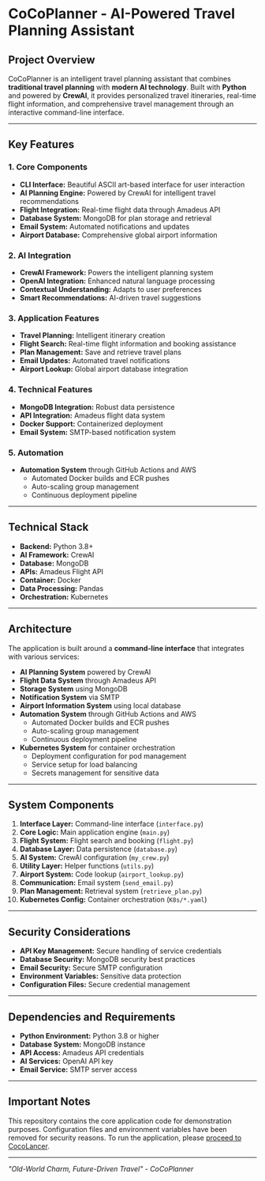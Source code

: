 # CoCoPlanner - AI-Powered Travel Planning Assistant

## Project Overview
CoCoPlanner is an intelligent travel planning assistant that combines **traditional travel planning** with **modern AI technology**. Built with **Python** and powered by **CrewAI**, it provides personalized travel itineraries, real-time flight information, and comprehensive travel management through an interactive command-line interface.

---

## Key Features

### 1. Core Components
- **CLI Interface:** Beautiful ASCII art-based interface for user interaction  
- **AI Planning Engine:** Powered by CrewAI for intelligent travel recommendations  
- **Flight Integration:** Real-time flight data through Amadeus API  
- **Database System:** MongoDB for plan storage and retrieval  
- **Email System:** Automated notifications and updates  
- **Airport Database:** Comprehensive global airport information  

### 2. AI Integration
- **CrewAI Framework:** Powers the intelligent planning system  
- **OpenAI Integration:** Enhanced natural language processing  
- **Contextual Understanding:** Adapts to user preferences  
- **Smart Recommendations:** AI-driven travel suggestions  

### 3. Application Features
- **Travel Planning:** Intelligent itinerary creation  
- **Flight Search:** Real-time flight information and booking assistance  
- **Plan Management:** Save and retrieve travel plans  
- **Email Updates:** Automated travel notifications  
- **Airport Lookup:** Global airport database integration  

### 4. Technical Features
- **MongoDB Integration:** Robust data persistence  
- **API Integration:** Amadeus flight data system  
- **Docker Support:** Containerized deployment  
- **Email System:** SMTP-based notification system  

### 5. Automation
- **Automation System** through GitHub Actions and AWS  
  - Automated Docker builds and ECR pushes
  - Auto-scaling group management
  - Continuous deployment pipeline
---

## Technical Stack
- **Backend:** Python 3.8+  
- **AI Framework:** CrewAI  
- **Database:** MongoDB  
- **APIs:** Amadeus Flight API  
- **Container:** Docker  
- **Data Processing:** Pandas  
- **Orchestration:** Kubernetes  

---

## Architecture
The application is built around a **command-line interface** that integrates with various services:
- **AI Planning System** powered by CrewAI  
- **Flight Data System** through Amadeus API  
- **Storage System** using MongoDB  
- **Notification System** via SMTP  
- **Airport Information System** using local database  
- **Automation System** through GitHub Actions and AWS  
  - Automated Docker builds and ECR pushes
  - Auto-scaling group management
  - Continuous deployment pipeline
- **Kubernetes System** for container orchestration  
  - Deployment configuration for pod management
  - Service setup for load balancing
  - Secrets management for sensitive data

---

## System Components
1. **Interface Layer:** Command-line interface (`interface.py`)  
2. **Core Logic:** Main application engine (`main.py`)  
3. **Flight System:** Flight search and booking (`flight.py`)  
4. **Database Layer:** Data persistence (`database.py`)  
5. **AI System:** CrewAI configuration (`my_crew.py`)  
6. **Utility Layer:** Helper functions (`utils.py`)  
7. **Airport System:** Code lookup (`airport_lookup.py`)  
8. **Communication:** Email system (`send_email.py`)  
9. **Plan Management:** Retrieval system (`retrieve_plan.py`)  
10. **Kubernetes Config:** Container orchestration (`K8s/*.yaml`)  

---

## Security Considerations
- **API Key Management:** Secure handling of service credentials  
- **Database Security:** MongoDB security best practices  
- **Email Security:** Secure SMTP configuration  
- **Environment Variables:** Sensitive data protection  
- **Configuration Files:** Secure credential management  

---

## Dependencies and Requirements
- **Python Environment:** Python 3.8 or higher  
- **Database System:** MongoDB instance  
- **API Access:** Amadeus API credentials  
- **AI Services:** OpenAI API key  
- **Email Service:** SMTP server access  

---

## Important Notes
This repository contains the core application code for demonstration purposes. Configuration files and environment variables have been removed for security reasons. To run the application, please [proceed to CocoLancer](https://cocolancer.com).


---

*"Old-World Charm, Future-Driven Travel" - CoCoPlanner*
